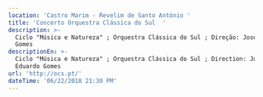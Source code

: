 ```yaml
---
location: 'Castro Marim - Revelim de Santo António '
title: 'Concerto Orquestra Clássica do Sul  '
description: >-
  Ciclo "Música e Natureza" ; Orquestra Clássica do Sul ; Direção: José Eduardo
  Gomes 
descriptionEn: >-
  Ciclo "Música e Natureza" ; Orquestra Clássica do Sul ; Direction: José
  Eduardo Gomes 
url: 'http://ocs.pt/'
dateTime: '06/22/2018 21:30 PM'
---
```


